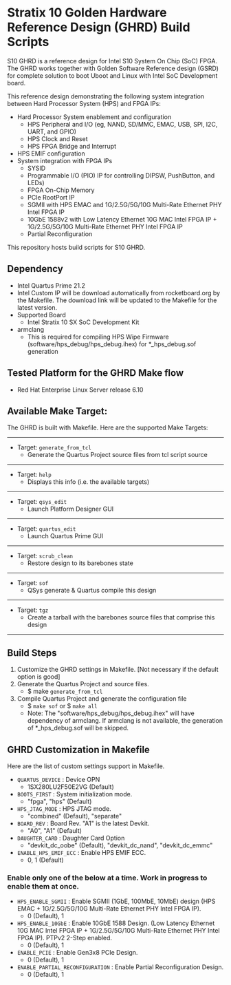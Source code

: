 # Stratix 10 Golden Hardware Reference Design (GHRD) Build Scripts

S10 GHRD is a reference design for Intel S10 System On Chip (SoC) FPGA. The GHRD works together with Golden Software Reference design (GSRD) for complete solution to boot Uboot and Linux with Intel SoC Development board. 

This reference design demonstrating the following system integration between Hard Processor System (HPS) and FPGA IPs:
- Hard Processor System enablement and configuration
  - HPS Peripheral and I/O (eg, NAND, SD/MMC, EMAC, USB, SPI, I2C, UART, and GPIO)
  - HPS Clock and Reset
  - HPS FPGA Bridge and Interrupt
- HPS EMIF configuration
- System integration with FPGA IPs
  - SYSID
  - Programmable I/O (PIO) IP for controlling DIPSW, PushButton, and LEDs)
  - FPGA On-Chip Memory
  - PCIe RootPort IP
  - SGMII with HPS EMAC and 1G/2.5G/5G/10G Multi-Rate Ethernet PHY Intel FPGA IP
  - 10GbE 1588v2 with Low Latency Ethernet 10G MAC Intel FPGA IP + 1G/2.5G/5G/10G Multi-Rate Ethernet PHY Intel FPGA IP
  - Partial Reconfiguration

This repository hosts build scripts for S10 GHRD.

## Dependency
* Intel Quartus Prime 21.2
* Intel Custom IP will be download automatically from rocketboard.org by the Makefile. The download link will be updated to the Makefile for the latest version.
* Supported Board
  - Intel Stratix 10 SX SoC Development Kit
* armclang
  - This is required for compiling HPS Wipe Firmware (software/hps_debug/hps_debug.ihex) for *_hps_debug.sof generation
	
## Tested Platform for the GHRD Make flow
* Red Hat Enterprise Linux Server release 6.10
    
## Available Make Target:
The GHRD is built with Makefile. Here are the supported Make Targets:
*********************
* Target: `generate_from_tcl`
  *   Generate the Quartus Project source files from tcl script source
*********************
* Target: `help`
  *   Displays this info (i.e. the available targets)
*********************
* Target: `qsys_edit`
  *   Launch Platform Designer GUI
*********************
* Target: `quartus_edit`
  *   Launch Quartus Prime GUI
*********************
* Target: `scrub_clean`
  *   Restore design to its barebones state
*********************
* Target: `sof`
  *   QSys generate & Quartus compile this design
*********************
* Target: `tgz`
  *   Create a tarball with the barebones source files that comprise this design
*********************

## Build Steps
1) Customize the GHRD settings in Makefile. [Not necessary if the default option is good]
2) Generate the Quartus Project and source files.
   - $ make `generate_from_tcl`
3) Compile Quartus Project and generate the configuration file
   - $ `make sof` or $ `make all`
   - Note: The "software/hps_debug/hps_debug.ihex" will have dependency of armclang. If armclang is not available, the generation of *_hps_debug.sof will be skipped.

## GHRD Customization in Makefile
Here are the list of custom settings support in Makefile. 
- `QUARTUS_DEVICE`                  : Device OPN
  - 1SX280LU2F50E2VG (Default)
- `BOOTS_FIRST`                     : System initialization mode.
  - "fpga", "hps" (Default)
- `HPS_JTAG_MODE`                   : HPS JTAG mode.
  - "combined" (Default), "separate"
- `BOARD_REV`                       : Board Rev. "A1" is the latest Devkit.
  - "A0", "A1" (Default)
- `DAUGHTER_CARD`                   : Daughter Card Option
  - "devkit_dc_oobe" (Default), "devkit_dc_nand", "devkit_dc_emmc"
- `ENABLE_HPS_EMIF_ECC`             : Enable HPS EMIF ECC.
  - 0, 1 (Default)
                      
### Enable only one of the below at a time. Work in progress to enable them at once.
- `HPS_ENABLE_SGMII`                : Enable SGMII (1GbE, 100MbE, 10MbE) design (HPS EMAC + 1G/2.5G/5G/10G Multi-Rate Ethernet PHY Intel FPGA IP). 
  - 0 (Default), 1
- `HPS_ENABLE_10GbE`                : Enable 10GbE 1588 Design. (Low Latency Ethernet 10G MAC Intel FPGA IP + 1G/2.5G/5G/10G Multi-Rate Ethernet PHY Intel FPGA IP). PTPv2 2-Step enabled.
  - 0 (Default), 1
- `ENABLE_PCIE`                     : Enable Gen3x8 PCIe Design.
  - 0 (Default), 1
- `ENABLE_PARTIAL_RECONFIGURATION`  : Enable Partial Reconfiguration Design.
  - 0 (Default), 1
